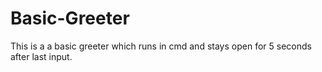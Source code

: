 # Basic-Greeter
This is a a basic greeter which runs in cmd and stays open for 5 seconds after last input.
